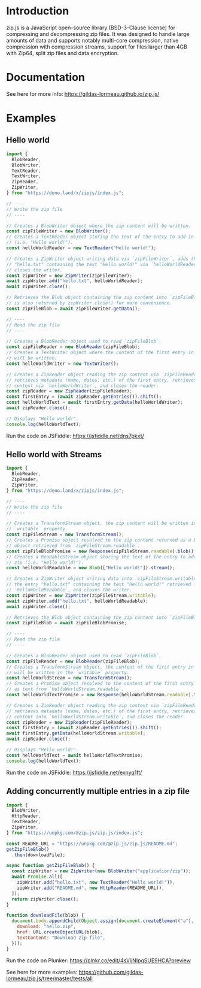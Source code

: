 # Introduction

zip.js is a JavaScript open-source library (BSD-3-Clause license) for
compressing and decompressing zip files. It was designed to handle large amounts
of data and supports notably multi-core compression, native compression with
compression streams, support for files larger than 4GB with Zip64, split zip
files and data encryption.

# Documentation

See here for more info: https://gildas-lormeau.github.io/zip.js/

# Examples

## Hello world

```js
import {
  BlobReader,
  BlobWriter,
  TextReader,
  TextWriter,
  ZipReader,
  ZipWriter,
} from "https://deno.land/x/zipjs/index.js";

// ----
// Write the zip file
// ----

// Creates a BlobWriter object where the zip content will be written.
const zipFileWriter = new BlobWriter();
// Creates a TextReader object storing the text of the entry to add in the zip
// (i.e. "Hello world!").
const helloWorldReader = new TextReader("Hello world!");

// Creates a ZipWriter object writing data via `zipFileWriter`, adds the entry
// "hello.txt" containing the text "Hello world!" via `helloWorldReader`, and
// closes the writer.
const zipWriter = new ZipWriter(zipFileWriter);
await zipWriter.add("hello.txt", helloWorldReader);
await zipWriter.close();

// Retrieves the Blob object containing the zip content into `zipFileBlob`. It
// is also returned by zipWriter.close() for more convenience.
const zipFileBlob = await zipFileWriter.getData();

// ----
// Read the zip file
// ----

// Creates a BlobReader object used to read `zipFileBlob`.
const zipFileReader = new BlobReader(zipFileBlob);
// Creates a TextWriter object where the content of the first entry in the zip
// will be written.
const helloWorldWriter = new TextWriter();

// Creates a ZipReader object reading the zip content via `zipFileReader`,
// retrieves metadata (name, dates, etc.) of the first entry, retrieves its
// content via `helloWorldWriter`, and closes the reader.
const zipReader = new ZipReader(zipFileReader);
const firstEntry = (await zipReader.getEntries()).shift();
const helloWorldText = await firstEntry.getData(helloWorldWriter);
await zipReader.close();

// Displays "Hello world!".
console.log(helloWorldText);
```

Run the code on JSFiddle: https://jsfiddle.net/dns7pkxt/

## Hello world with Streams

```js
import {
  BlobReader,
  ZipReader,
  ZipWriter,
} from "https://deno.land/x/zipjs/index.js";

// ----
// Write the zip file
// ----

// Creates a TransformStream object, the zip content will be written in the
// `writable` property.
const zipFileStream = new TransformStream();
// Creates a Promise object resolved to the zip content returned as a Blob
// object retrieved from `zipFileStream.readable`.
const zipFileBlobPromise = new Response(zipFileStream.readable).blob();
// Creates a ReadableStream object storing the text of the entry to add in the
// zip (i.e. "Hello world!").
const helloWorldReadable = new Blob(["Hello world!"]).stream();

// Creates a ZipWriter object writing data into `zipFileStream.writable`, adds
// the entry "hello.txt" containing the text "Hello world!" retrieved from
// `helloWorldReadable`, and closes the writer.
const zipWriter = new ZipWriter(zipFileStream.writable);
await zipWriter.add("hello.txt", helloWorldReadable);
await zipWriter.close();

// Retrieves the Blob object containing the zip content into `zipFileBlob`.
const zipFileBlob = await zipFileBlobPromise;

// ----
// Read the zip file
// ----

// Creates a BlobReader object used to read `zipFileBlob`.
const zipFileReader = new BlobReader(zipFileBlob);
// Creates a TransformStream object, the content of the first entry in the zip
// will be written in the `writable` property.
const helloWorldStream = new TransformStream();
// Creates a Promise object resolved to the content of the first entry returned
// as text from `helloWorldStream.readable`.
const helloWorldTextPromise = new Response(helloWorldStream.readable).text();

// Creates a ZipReader object reading the zip content via `zipFileReader`,
// retrieves metadata (name, dates, etc.) of the first entry, retrieves its
// content into `helloWorldStream.writable`, and closes the reader.
const zipReader = new ZipReader(zipFileReader);
const firstEntry = (await zipReader.getEntries()).shift();
await firstEntry.getData(helloWorldStream.writable);
await zipReader.close();

// Displays "Hello world!".
const helloWorldText = await helloWorldTextPromise;
console.log(helloWorldText);
```

Run the code on JSFiddle: https://jsfiddle.net/exnyq1ft/

## Adding concurrently multiple entries in a zip file

```js
import {
  BlobWriter,
  HttpReader,
  TextReader,
  ZipWriter,
} from "https://unpkg.com/@zip.js/zip.js/index.js";

const README_URL = "https://unpkg.com/@zip.js/zip.js/README.md";
getZipFileBlob()
  .then(downloadFile);

async function getZipFileBlob() {
  const zipWriter = new ZipWriter(new BlobWriter("application/zip"));
  await Promise.all([
    zipWriter.add("hello.txt", new TextReader("Hello world!")),
    zipWriter.add("README.md", new HttpReader(README_URL)),
  ]);
  return zipWriter.close();
}

function downloadFile(blob) {
  document.body.appendChild(Object.assign(document.createElement("a"), {
    download: "hello.zip",
    href: URL.createObjectURL(blob),
    textContent: "Download zip file",
  }));
}
```

Run the code on Plunker: https://plnkr.co/edit/4sVljNIpqSUE9HCA?preview

See here for more examples:
https://github.com/gildas-lormeau/zip.js/tree/master/tests/all
